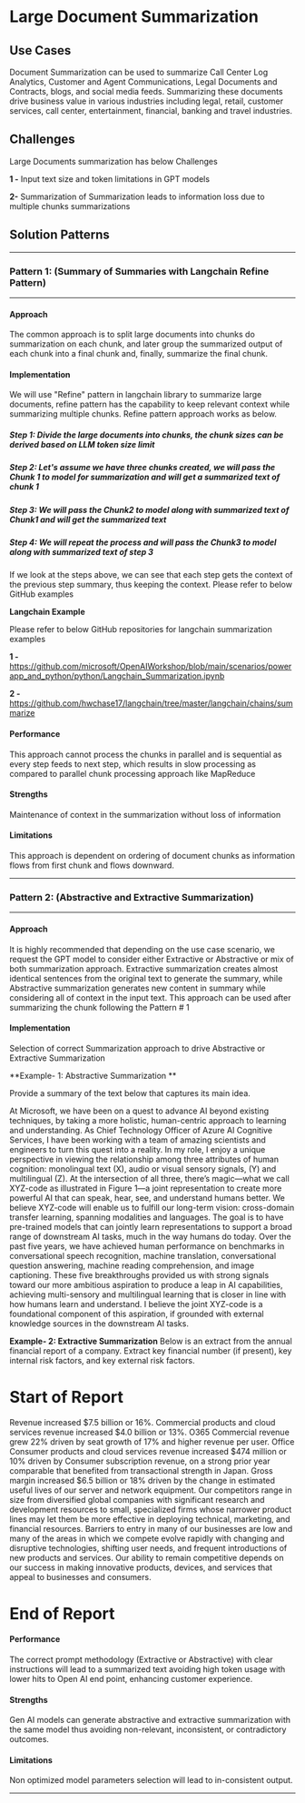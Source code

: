 
# Large Document Summarization

## Use Cases

Document Summarization can be used to summarize Call Center Log Analytics, Customer and Agent Communications, Legal Documents and Contracts, blogs, and social media feeds. Summarizing these documents drive business value in various industries including legal, retail, customer services, call center, entertainment, financial, banking and travel industries. 


## Challenges

Large Documents summarization has below Challenges

**1 -** Input text size and token limitations in GPT models 

**2-** Summarization of Summarization leads to information loss due to multiple chunks summarizations


## Solution Patterns

---
### Pattern 1: (Summary of Summaries with Langchain Refine Pattern)
---
#### Approach

The common approach is to split large documents into chunks do summarization on each chunk, and later group the summarized output of each chunk into a final chunk and, finally, summarize the final chunk.



 
#### Implementation

We will use "Refine" pattern in langchain library to summarize large documents, refine pattern has the capability to keep relevant context while summarizing multiple chunks. Refine pattern approach works as below.

##### Step 1: Divide the large documents into chunks, the chunk sizes can be derived based on LLM token size limit
##### Step 2: Let's assume we have three chunks created, we will pass the Chunk 1 to model for summarization and will get a summarized text of chunk 1
##### Step 3: We will pass the Chunk2 to model along with summarized text of Chunk1 and will get the summarized text
##### Step 4: We will repeat the process and will pass the Chunk3 to model along with summarized text of step 3

If we look at the steps above, we can see that each step gets the context of the previous step summary, thus keeping the context. Please refer to below GitHub examples

**Langchain Example**

Please refer to below GitHub repositories for langchain summarization examples 

**1 -** https://github.com/microsoft/OpenAIWorkshop/blob/main/scenarios/powerapp_and_python/python/Langchain_Summarization.ipynb 

**2 -** https://github.com/hwchase17/langchain/tree/master/langchain/chains/summarize


#### Performance

This approach cannot process the chunks in parallel and is sequential as every step feeds to next step, which results in slow processing as compared to parallel chunk processing approach like MapReduce

#### Strengths

Maintenance of context in the summarization without loss of information 

#### Limitations

This approach is dependent on ordering of document chunks as information flows from first chunk and flows downward.

---



### Pattern 2: (Abstractive and Extractive Summarization)
---
#### Approach

It is highly recommended that depending on the use case scenario, we request the GPT model to consider either Extractive or Abstractive or mix of both summarization approach. Extractive summarization creates almost identical sentences from the original text to generate the summary, while Abstractive summarization generates new content in summary while considering all of context in the input text. This approach can be used after summarizing the chunk following the Pattern # 1




#### Implementation

Selection of correct Summarization approach to drive Abstractive or Extractive Summarization 


**Example- 1: Abstractive Summarization **

Provide a summary of the text below that captures its main idea.

At Microsoft, we have been on a quest to advance AI beyond existing techniques, by taking a more holistic, human-centric approach to learning and understanding. As Chief Technology Officer of Azure AI Cognitive Services, I have been working with a team of amazing scientists and engineers to turn this quest into a reality. In my role, I enjoy a unique perspective in viewing the relationship among three attributes of human cognition: monolingual text (X), audio or visual sensory signals, (Y) and multilingual (Z). At the intersection of all three, there’s magic—what we call XYZ-code as illustrated in Figure 1—a joint representation to create more powerful AI that can speak, hear, see, and understand humans better. We believe XYZ-code will enable us to fulfill our long-term vision: cross-domain transfer learning, spanning modalities and languages. The goal is to have pre-trained models that can jointly learn representations to support a broad range of downstream AI tasks, much in the way humans do today. Over the past five years, we have achieved human performance on benchmarks in conversational speech recognition, machine translation, conversational question answering, machine reading comprehension, and image captioning. These five breakthroughs provided us with strong signals toward our more ambitious aspiration to produce a leap in AI capabilities, achieving multi-sensory and multilingual learning that is closer in line with how humans learn and understand. I believe the joint XYZ-code is a foundational component of this aspiration, if grounded with external knowledge sources in the downstream AI tasks.


**Example- 2: Extractive Summarization**
Below is an extract from the annual financial report of a company. Extract key financial number (if present), key internal risk factors, and key external risk factors.

# Start of Report
Revenue increased $7.5 billion or 16%. Commercial products and cloud services revenue increased $4.0 billion or 13%. O365 Commercial revenue grew 22% driven by seat growth of 17% and higher revenue per user. Office Consumer products and cloud services revenue increased $474 million or 10% driven by Consumer subscription revenue, on a strong prior year comparable that benefited from transactional strength in Japan. Gross margin increased $6.5 billion or 18% driven by the change in estimated useful lives of our server and network equipment. 
Our competitors range in size from diversified global companies with significant research and development resources to small, specialized firms whose narrower product lines may let them be more effective in deploying technical, marketing, and financial resources. Barriers to entry in many of our businesses are low and many of the areas in which we compete evolve rapidly with changing and disruptive technologies, shifting user needs, and frequent introductions of new products and services. Our ability to remain competitive depends on our success in making innovative products, devices, and services that appeal to businesses and consumers.
# End of Report


#### Performance

The correct prompt methodology (Extractive or Abstractive) with clear instructions will lead to a summarized text avoiding high token usage with lower hits to Open AI end point, enhancing customer experience.

#### Strengths

Gen AI models can generate abstractive and extractive summarization with the same model thus avoiding non-relevant, inconsistent, or contradictory outcomes.

#### Limitations

Non optimized model parameters selection will lead to in-consistent output.

---

